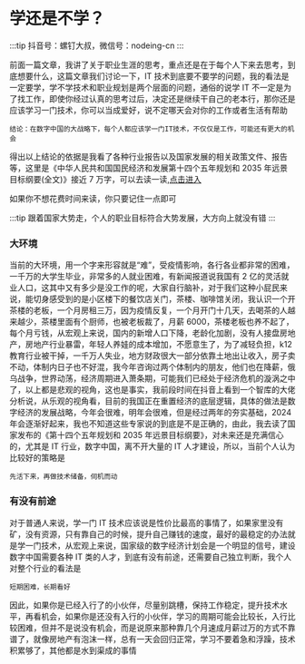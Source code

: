 # 学还是不学？

:::tip
抖音号：螺钉大叔，微信号：nodeing-cn
:::

前面一篇文章，我讲了关于职业生涯的思考，重点还是在于每个人下来去思考，到底想要什么，这篇文章我们讨论一下，IT 技术到底要不要学的问题，我的看法是一定要学，学不学技术和职业规划是两个层面的问题，通俗的说学 IT 不一定是为了找工作，即使你经过认真的思考过后，决定还是继续干自己的老本行，那你还是应该学习一门技术，你可以当成爱好，说不定哪天会对你的工作或者生活有帮助

```
结论：在数字中国的大战略下，每个人都应该学一门IT技术，不仅仅是工作，可能还有更大的机会
```

得出以上结论的依据是我看了各种行业报告以及国家发展的相关政策文件、报告等，这里是《中华人民共和国国民经济和发展第十四个五年规划和 2035 年远景目标纲要(全文)》接近 7 万字，可以去读一读,[点击进入](https://www.gov.cn/zhuanti/shisiwu/chrome/index.html#!/main)

如果你不想花费时间来读，你只要记住一点即可

:::tip
跟着国家大势走，个人的职业目标符合大势发展，大方向上就没有错
:::

### 大环境

当前的大环境，用一个字来形容就是“难”，受疫情影响，各行各业都非常的困难，一千万的大学生毕业，非常多的人就业困难，有新闻报道说我国有 2 亿的灵活就业人口，这其中又有多少是没工作的呢，大家自行脑补，对于我们这种小屁民来说，能切身感受到的是小区楼下的餐饮店关门，茶楼、咖啡馆关闭，我认识一个开茶楼的老板，一个月房租三万，因为疫情反复，一个月开门十几天，去喝茶的人越来越少，茶楼里面有个厨师，也被老板裁了，月薪 6000，茶楼老板也养不起了，每个月亏钱，从宏观上来说，国内的新增人口下降，老龄化加剧，没有人接盘房地产，房地产行业暴雷，年轻人养娃的成本增加，不愿意生了，为了减轻负担，k12 教育行业被干掉，一千万人失业，地方财政很大一部分依靠土地出让收入，房子卖不动，体制内日子也不好混，我今年咨询过两个体制内的朋友，他们也在降薪，俄乌战争，世界动荡，经济周期进入萧条期，可能我们已经处于经济危机的漩涡之中了，以上都是悲观的视角，这也是事实，我前段时间在抖音上看到一个智库的大佬分析说，从乐观的视角看，目前的我国正在重置经济的底层逻辑，具体的做法是数字经济的发展战略，今年会很难，明年会很难，但是经过两年的夯实基础，2024 年会逐渐好起来，我也不知道这些专家说的到底是不是正确的，由此，我去读了国家发布的《第十四个五年规划和 2035 年远景目标纲要》，对未来还是充满信心的，尤其是 IT 行业，数字中国，离不开大量的 IT 人才建设，所以，当前个人认为比较好的策略是

```
先活下来，再做技术储备，伺机而动
```

### 有没有前途

对于普通人来说，学一门 IT 技术应该说是性价比最高的事情了，如果家里没有矿，没有资源，只有靠自己的时候，提升自己赚钱的速度，最好的最稳定的办法就是学一门技术，从宏观上来说，国家级的数字经济计划会是一个明显的信号，建设数字中国需要各种 IT 类的人才，到底有没有前途，还需要自己独立判断，我个人对整个行业的看法是

```
短期困难，长期看好
```

因此，如果你是已经入行了的小伙伴，尽量别跳槽，保持工作稳定，提升技术水平，再看机会，如果你是还没有入行的小伙伴，学习的周期可能会比较长，入行比较困难，但并不是说没有机会，而是说原来那种靠几个月速成月薪过万的方式不靠谱了，就像房地产有泡沫一样，总有一天会回归正常，学习不要着急和浮躁，技术积累够了，其他都是水到渠成的事情
